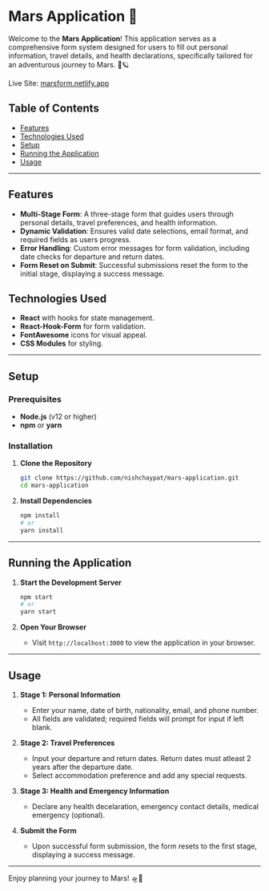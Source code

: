 # Mars Application 🚀

Welcome to the **Mars Application**! This application serves as a comprehensive form system designed for users to fill out personal information, travel details, and health declarations, specifically tailored for an adventurous journey to Mars. 🌌🪐

Live Site: [marsform.netlify.app](https://marsform.netlify.app/)

## Table of Contents
- [Features](#features)
- [Technologies Used](#technologies-used)
- [Setup](#setup)
- [Running the Application](#running-the-application)
- [Usage](#usage)

---

## Features

- **Multi-Stage Form**: A three-stage form that guides users through personal details, travel preferences, and health information.
- **Dynamic Validation**: Ensures valid date selections, email format, and required fields as users progress.
- **Error Handling**: Custom error messages for form validation, including date checks for departure and return dates.
- **Form Reset on Submit**: Successful submissions reset the form to the initial stage, displaying a success message.

## Technologies Used

- **React** with hooks for state management.
- **React-Hook-Form** for form validation.
- **FontAwesome** icons for visual appeal.
- **CSS Modules** for styling.

---

## Setup

### Prerequisites
- **Node.js** (v12 or higher)
- **npm** or **yarn**

### Installation

1. **Clone the Repository**
    ```bash
    git clone https://github.com/nishchaypat/mars-application.git
    cd mars-application
    ```

2. **Install Dependencies**
    ```bash
    npm install
    # or
    yarn install
    ```

---

## Running the Application

1. **Start the Development Server**
    ```bash
    npm start
    # or
    yarn start
    ```

2. **Open Your Browser**
   - Visit `http://localhost:3000` to view the application in your browser.

---

## Usage

1. **Stage 1: Personal Information**
    - Enter your name, date of birth, nationality, email, and phone number.
    - All fields are validated; required fields will prompt for input if left blank.

2. **Stage 2: Travel Preferences**
    - Input your departure and return dates. Return dates must atleast 2 years after the departure date.
    - Select accommodation preference and add any special requests.

3. **Stage 3: Health and Emergency Information**
    - Declare any health decelaration, emergency contact details, medical emergency (optional).

4. **Submit the Form**
    - Upon successful form submission, the form resets to the first stage, displaying a success message.

---

Enjoy planning your journey to Mars! 🛸🌠
